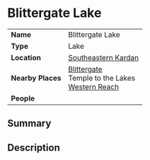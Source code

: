 # Blittergate Lake

|||
| --- | --- |
| **Name** | Blittergate Lake | place.4
| **Type** | Lake |
| **Location** | [Southeastern Kardan](../../regions/southeastern-kardan.md) |
| **Nearby Places** | [Blittergate](../../settlements/towns/blittergate.md)<br>Temple to the Lakes<br>[Western Reach](../../roads/western-reach.md) |
| **People** | |

## Summary

## Description
